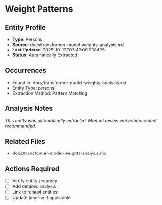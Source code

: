 # Weight Patterns

## Entity Profile
- **Type**: Persons
- **Source**: docs/transformer-model-weights-analysis.md
- **Last Updated**: 2025-10-12T03:42:06.638425
- **Status**: Automatically Extracted

## Occurrences
- Found in: docs/transformer-model-weights-analysis.md
- Entity Type: persons
- Extraction Method: Pattern Matching

## Analysis Notes
*This entity was automatically extracted. Manual review and enhancement recommended.*

## Related Files
- docs/transformer-model-weights-analysis.md

## Actions Required
- [ ] Verify entity accuracy
- [ ] Add detailed analysis
- [ ] Link to related entities
- [ ] Update timeline if applicable
